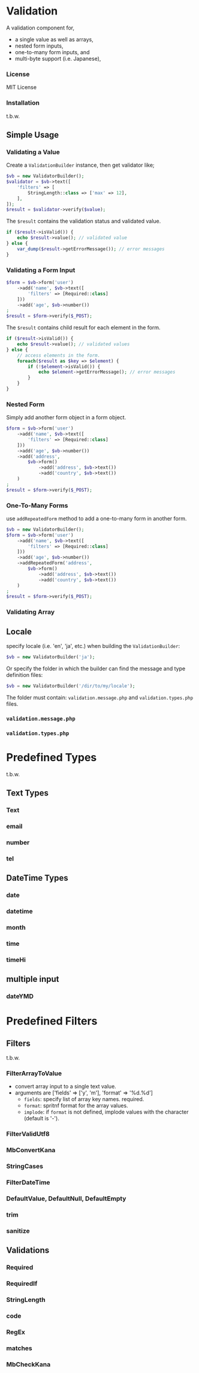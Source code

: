 Validation
==========

A validation component for,

- a single value as well as arrays, 
- nested form inputs, 
- one-to-many form inputs, and
- multi-byte support (i.e. Japanese), 


### License

MIT License

### Installation

t.b.w. 

Simple Usage
------------

### Validating a Value

Create a `ValidationBuilder` instance, then get validator like;

```php
$vb = new ValidatorBuilder();
$validator = $vb->text([
    'filters' => [
        StringLength::class => ['max' => 12],
    ],
]);
$result = $validator->verify($value);
```

The `$result` contains the validation status and validated value. 

```php
if ($result->isValid()) {
    echo $result->value(); // validated value
} else {
    var_dump($result->getErrorMessage()); // error messages
}
```

### Validating a Form Input

```php
$form = $vb->form('user')
    ->add('name', $vb->text([
        'filters' => [Required::class]
    ]))
    ->add('age', $vb->number())
;
$result = $form->verify($_POST);
```

The `$result` contains child result for each element in the form. 

```php
if ($result->isValid()) {
    echo $result->value(); // validated values
} else {
    // access elements in the form.
    foreach($result as $key => $element) {
        if (!$element->isValid()) {
            echo $element->getErrorMessage(); // error messages
        }
    }
}
```

### Nested Form

Simply add another form object in a form object. 


```php
$form = $vb->form('user')
    ->add('name', $vb->text([
        'filters' => [Required::class]
    ]))
    ->add('age', $vb->number())
    ->add('address', 
        $vb->form()
            ->add('address', $vb->text())
            ->add('country', $vb->text())
    )
;
$result = $form->verify($_POST);
```


### One-To-Many Forms

use `addRepeatedForm` method to add a one-to-many form in another form. 

```php
$vb = new ValidatorBuilder();
$form = $vb->form('user')
    ->add('name', $vb->text([
        'filters' => [Required::class]
    ]))
    ->add('age', $vb->number())
    ->addRepeatedForm('address', 
        $vb->form()
            ->add('address', $vb->text())
            ->add('country', $vb->text())
    )
;
$result = $form->verify($_POST);
```


### Validating Array



Locale
------

specify locale (i.e. 'en', 'ja', etc.) when building the `ValidationBuilder`: 

```php
$vb = new ValidatorBuilder('ja');
```

Or specify the folder in which the builder can find the message and type definition files: 

```php
$vb = new ValidatorBuilder('/dir/to/my/locale');
```

The folder must contain: `validation.message.php` and `validation.types.php` files.

### `validation.message.php`


### `validation.types.php`


Predefined Types
================

t.b.w.

Text Types
----------

### Text

### email
### number
### tel

DateTime Types
--------------

### date
### datetime
### month
### time
### timeHi

multiple input
--------------

### dateYMD


Predefined Filters
==================

Filters
-------

t.b.w.

### FilterArrayToValue

- convert array input to a single text value. 
- arguments are ['fields' => ['y', 'm'], 'format' => '%d.%d']
    - `fields`: specify list of array key names. required.
    - `format`: spritnf format for the array values. 
    - `implode`: if `format` is not defined, implode values with the character (default is '-').

### FilterValidUtf8


### MbConvertKana

### StringCases

### FilterDateTime

### DefaultValue, DefaultNull, DefaultEmpty

### trim
### sanitize


Validations
-----------


### Required
### RequiredIf
### StringLength


### code
### RegEx
### matches
### MbCheckKana


